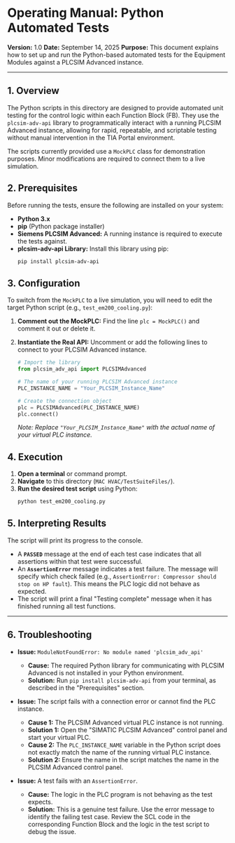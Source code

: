 # Operating Manual: Python Automated Tests

**Version:** 1.0
**Date:** September 14, 2025
**Purpose:** This document explains how to set up and run the Python-based automated tests for the Equipment Modules against a PLCSIM Advanced instance.

---

## 1. Overview

The Python scripts in this directory are designed to provide automated unit testing for the control logic within each Function Block (FB). They use the `plcsim-adv-api` library to programmatically interact with a running PLCSIM Advanced instance, allowing for rapid, repeatable, and scriptable testing without manual intervention in the TIA Portal environment.

The scripts currently provided use a `MockPLC` class for demonstration purposes. Minor modifications are required to connect them to a live simulation.

## 2. Prerequisites

Before running the tests, ensure the following are installed on your system:

*   **Python 3.x**
*   **pip** (Python package installer)
*   **Siemens PLCSIM Advanced:** A running instance is required to execute the tests against.
*   **plcsim-adv-api Library:** Install this library using pip:
    ```bash
    pip install plcsim-adv-api
    ```

## 3. Configuration

To switch from the `MockPLC` to a live simulation, you will need to edit the target Python script (e.g., `test_em200_cooling.py`):

1.  **Comment out the MockPLC:** Find the line `plc = MockPLC()` and comment it out or delete it.

2.  **Instantiate the Real API:** Uncomment or add the following lines to connect to your PLCSIM Advanced instance.

    ```python
    # Import the library
    from plcsim_adv_api import PLCSIMAdvanced

    # The name of your running PLCSIM Advanced instance
    PLC_INSTANCE_NAME = "Your_PLCSIM_Instance_Name"

    # Create the connection object
    plc = PLCSIMAdvanced(PLC_INSTANCE_NAME)
    plc.connect()
    ```
    *Note: Replace `"Your_PLCSIM_Instance_Name"` with the actual name of your virtual PLC instance.*

## 4. Execution

1.  **Open a terminal** or command prompt.
2.  **Navigate** to this directory (`MAC HVAC/TestSuiteFiles/`).
3.  **Run the desired test script** using Python:
    ```bash
    python test_em200_cooling.py
    ```

## 5. Interpreting Results

The script will print its progress to the console.

*   A **`PASSED`** message at the end of each test case indicates that all assertions within that test were successful.
*   An **`AssertionError`** message indicates a test failure. The message will specify which check failed (e.g., `AssertionError: Compressor should stop on HP fault`). This means the PLC logic did not behave as expected.
*   The script will print a final "Testing complete" message when it has finished running all test functions.

---

## 6. Troubleshooting

*   **Issue:** `ModuleNotFoundError: No module named 'plcsim_adv_api'`
    *   **Cause:** The required Python library for communicating with PLCSIM Advanced is not installed in your Python environment.
    *   **Solution:** Run `pip install plcsim-adv-api` from your terminal, as described in the "Prerequisites" section.

*   **Issue:** The script fails with a connection error or cannot find the PLC instance.
    *   **Cause 1:** The PLCSIM Advanced virtual PLC instance is not running.
    *   **Solution 1:** Open the "SIMATIC PLCSIM Advanced" control panel and start your virtual PLC.
    *   **Cause 2:** The `PLC_INSTANCE_NAME` variable in the Python script does not exactly match the name of the running virtual PLC instance.
    *   **Solution 2:** Ensure the name in the script matches the name in the PLCSIM Advanced control panel.

*   **Issue:** A test fails with an `AssertionError`.
    *   **Cause:** The logic in the PLC program is not behaving as the test expects.
    *   **Solution:** This is a genuine test failure. Use the error message to identify the failing test case. Review the SCL code in the corresponding Function Block and the logic in the test script to debug the issue.
